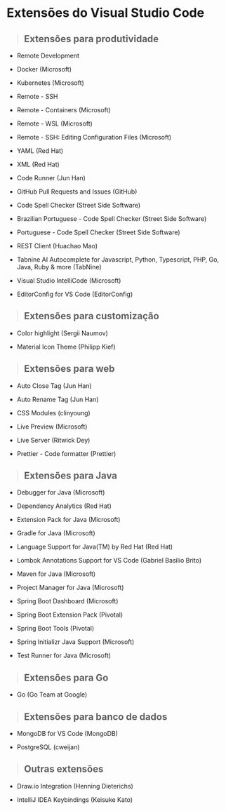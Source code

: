 # Extensões do Visual Studio Code

> ## **Extensões para produtividade**

* Remote Development

* Docker (Microsoft)

* Kubernetes (Microsoft)

* Remote - SSH

* Remote - Containers (Microsoft)

* Remote - WSL (Microsoft)

* Remote - SSH: Editing Configuration Files (Microsoft)

* YAML (Red Hat)

* XML (Red Hat)

* Code Runner (Jun Han)

* GitHub Pull Requests and Issues (GitHub)

* Code Spell Checker (Street Side Software)

* Brazilian Portuguese - Code Spell Checker (Street Side Software)

* Portuguese - Code Spell Checker (Street Side Software)

* REST Client (Huachao Mao)

* Tabnine AI Autocomplete for Javascript, Python, Typescript, PHP, Go, Java, Ruby & more (TabNine)

* Visual Studio IntelliCode (Microsoft)

* EditorConfig for VS Code (EditorConfig)

> ## **Extensões para customização**

* Color highlight (Sergii Naumov)

* Material Icon Theme (Philipp Kief)

> ## **Extensões para web**

* Auto Close Tag (Jun Han)

* Auto Rename Tag (Jun Han)

* CSS Modules (clinyoung)

* Live Preview (Microsoft)

* Live Server (Ritwick Dey)

* Prettier - Code formatter (Prettier)

> ## **Extensões para Java**

* Debugger for Java (Microsoft)

* Dependency Analytics (Red Hat)

* Extension Pack for Java (Microsoft)

* Gradle for Java (Microsoft)

* Language Support for Java(TM) by Red Hat (Red Hat)

* Lombok Annotations Support for VS Code (Gabriel Basilio Brito)

* Maven for Java (Microsoft)

* Project Manager for Java (Microsoft)

* Spring Boot Dashboard (Microsoft)

* Spring Boot Extension Pack (Pivotal)

* Spring Boot Tools (Pivotal)

* Spring Initializr Java Support (Microsoft)

* Test Runner for Java (Microsoft)

> ## **Extensões para Go**

* Go (Go Team at Google)

> ## Extensões para banco de dados

* MongoDB for VS Code (MongoDB)

* PostgreSQL (cweijan)

> ## **Outras extensões** 

* Draw.io Integration (Henning Dieterichs)

* IntelliJ IDEA Keybindings (Keisuke Kato)
